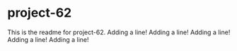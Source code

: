 # project-62

This is the readme for project-62.
Adding a line!
Adding a line!
Adding a line!
Adding a line!
Adding a line!

